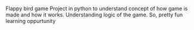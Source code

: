 Flappy bird game
Project in python to understand concept of how game is made and how it works. Understanding logic of the game. So, pretty fun learning oppurtunity
